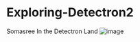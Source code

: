 # Exploring-Detectron2
Somasree In the Detectron Land
![image](https://user-images.githubusercontent.com/56045049/229114344-53307960-e51b-4b7d-bce0-0fe176045666.png)

